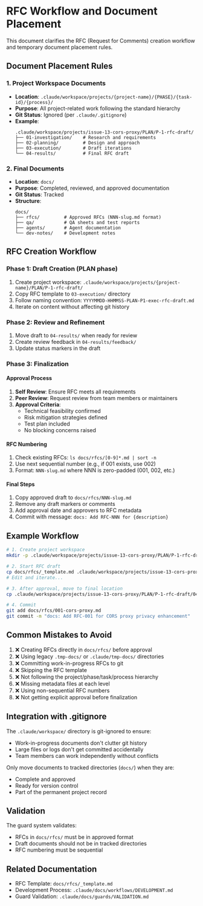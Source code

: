 <!--
This documentation is licensed under the MIT License.
See LICENSE-MIT for details.
-->

# RFC Workflow and Document Placement

This document clarifies the RFC (Request for Comments) creation workflow and temporary document placement rules.

## Document Placement Rules

### 1. Project Workspace Documents
- **Location**: `.claude/workspace/projects/{project-name}/{PHASE}/{task-id}/{process}/`
- **Purpose**: All project-related work following the standard hierarchy
- **Git Status**: Ignored (per `.claude/.gitignore`)
- **Example**:
  ```
  .claude/workspace/projects/issue-13-cors-proxy/PLAN/P-1-rfc-draft/
  ├── 01-investigation/    # Research and requirements
  ├── 02-planning/         # Design and approach
  ├── 03-execution/        # Draft iterations
  └── 04-results/          # Final RFC draft
  ```

### 2. Final Documents
- **Location**: `docs/`
- **Purpose**: Completed, reviewed, and approved documentation
- **Git Status**: Tracked
- **Structure**:
  ```
  docs/
  ├── rfcs/         # Approved RFCs (NNN-slug.md format)
  ├── qa/           # QA sheets and test reports
  ├── agents/       # Agent documentation
  └── dev-notes/    # Development notes
  ```

## RFC Creation Workflow

### Phase 1: Draft Creation (PLAN phase)
1. Create project workspace: `.claude/workspace/projects/{project-name}/PLAN/P-1-rfc-draft/`
2. Copy RFC template to `03-execution/` directory
3. Follow naming convention: `YYYYMMDD-HHMMSS-PLAN-P1-exec-rfc-draft.md`
4. Iterate on content without affecting git history

### Phase 2: Review and Refinement
1. Move draft to `04-results/` when ready for review
2. Create review feedback in `04-results/feedback/`
3. Update status markers in the draft

### Phase 3: Finalization

#### Approval Process
1. **Self Review**: Ensure RFC meets all requirements
2. **Peer Review**: Request review from team members or maintainers
3. **Approval Criteria**:
   - Technical feasibility confirmed
   - Risk mitigation strategies defined
   - Test plan included
   - No blocking concerns raised

#### RFC Numbering
1. Check existing RFCs: `ls docs/rfcs/[0-9]*.md | sort -n`
2. Use next sequential number (e.g., if 001 exists, use 002)
3. Format: `NNN-slug.md` where NNN is zero-padded (001, 002, etc.)

#### Final Steps
1. Copy approved draft to `docs/rfcs/NNN-slug.md`
2. Remove any draft markers or comments
3. Add approval date and approvers to RFC metadata
4. Commit with message: `docs: Add RFC-NNN for {description}`

## Example Workflow

```bash
# 1. Create project workspace
mkdir -p .claude/workspace/projects/issue-13-cors-proxy/PLAN/P-1-rfc-draft/{01-investigation,02-planning,03-execution,04-results}

# 2. Start RFC draft
cp docs/rfcs/_template.md .claude/workspace/projects/issue-13-cors-proxy/PLAN/P-1-rfc-draft/03-execution/20250601-143000-PLAN-P1-exec-rfc-draft.md
# Edit and iterate...

# 3. After approval, move to final location
cp .claude/workspace/projects/issue-13-cors-proxy/PLAN/P-1-rfc-draft/04-results/final-rfc.md docs/rfcs/001-cors-proxy.md

# 4. Commit
git add docs/rfcs/001-cors-proxy.md
git commit -m "docs: Add RFC-001 for CORS proxy privacy enhancement"
```

## Common Mistakes to Avoid

1. ❌ Creating RFCs directly in `docs/rfcs/` before approval
2. ❌ Using legacy `.tmp-docs/` or `.claude/tmp-docs/` directories  
3. ❌ Committing work-in-progress RFCs to git
4. ❌ Skipping the RFC template
5. ❌ Not following the project/phase/task/process hierarchy
6. ❌ Missing metadata files at each level
7. ❌ Using non-sequential RFC numbers
8. ❌ Not getting explicit approval before finalization

## Integration with .gitignore

The `.claude/workspace/` directory is git-ignored to ensure:
- Work-in-progress documents don't clutter git history
- Large files or logs don't get committed accidentally
- Team members can work independently without conflicts

Only move documents to tracked directories (`docs/`) when they are:
- Complete and approved
- Ready for version control
- Part of the permanent project record

## Validation

The guard system validates:
- RFCs in `docs/rfcs/` must be in approved format
- Draft documents should not be in tracked directories
- RFC numbering must be sequential

## Related Documentation

- RFC Template: `docs/rfcs/_template.md`
- Development Process: `.claude/docs/workflows/DEVELOPMENT.md`
- Guard Validation: `.claude/docs/guards/VALIDATION.md`